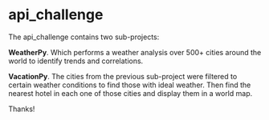 # api_challenge

The api_challenge contains two sub-projects: 

__WeatherPy__. Which performs a weather analysis over 500+ cities around the world to identify trends and correlations.

__VacationPy__. The cities from the previous sub-project were filtered to certain weather conditions to find those with ideal weather. Then find the nearest hotel in each one of those cities and display them in a world map.

Thanks!
